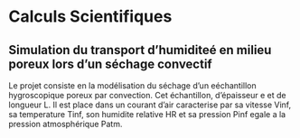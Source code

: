 # Calculs Scientifiques
## Simulation du transport d’humiditeé en milieu poreux lors d’un séchage convectif
Le projet consiste en la modélisation du séchage d’un eéchantillon hygroscopique poreux par convection. Cet échantillon, d’épaisseur e et de longueur L. Il est place dans un courant d’air caracterise par sa vitesse Vinf, sa temperature Tinf, son humidite relative HR et sa pression Pinf egale a la pression atmosphérique Patm.
